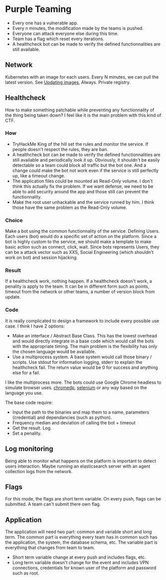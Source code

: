 # Purple Teaming

- Every one has a vulnerable app.
- Every n minutes, the modification made by the teams is pushed.
- Everyone can attack everyone else during this time.
- Team has a flag which reset every iterations.
- A healthcheck bot can be made to verify the defined functionnalities are still available.

## Network

Kubernetes with an image for each users. Every N minutes, we can pull the latest version. See [Updating images](https://kubernetes.io/docs/concepts/containers/images/#updating-images), Always. Private registry.

## Healthcheck

How to make something patchable while preventing any functionnality of the thing being taken down? I feel like it is the main problem with this kind of CTF.

### How

- TryHackMe King of the hill set the rules and monitor the service. If people doesn't respect the rules, they are ban.
- A healthcheck bot can be made to verify the defined functionnalities are still available and periodically look it up. Obviously, it shouldn't be easily detectable so a team could block all traffic but the bot one. And a change could make the bot not work even if the service is still perfectly up, like a timeout change.
- The application files could be mounted as Read-Only volume. I don't think this actually fix the problem. If we want defense, we need to be able to add security around the app and those still can prevent the functionnality.
- Make the root user unhackable and the service runned by him. I think those have the same problem as the Read-Only volume.

### Choice

Make a bot using the common functionnality of the service.
Defining Users. Each users (bot) would do a specific set of action on the platform.
Since a bot is highly custom to the service, we should make a template to make basic action such as connect, click, wait.
Since bots represents Users, they can be a attack vector such as XXS, Social Engineering (which shouldn't work on bot) and session hijacking.

### Result

If a healthcheck work, nothing happen.
If a healthcheck doesn't work, a penality is apply to the team. It can be in different form such as points, timeout from the network or other teams, a number of version block from update.

### Code

It is really complicated to design a framework to include every possible use case. I think I have 2 options:
- Make an interface / Abstract Base Class. This has the lowest overhead and would directly integrate in a base code which would call the bots with the appropriate timing. The main problem is the flexibility has only the chosen language would be available. 
- Use a multiprocess system. A base system would call those binary / scripts. Use stdout for information logging, stderr to explain the healthcheck fail. The return value would be 0 for success and anything else for a fail.

I like the multiprocess more. The bots could use Google Chrome headless to simulate browser uses. [chromedp](https://github.com/chromedp/chromedp?tab=readme-ov-file), [selenium](https://selenium-python.readthedocs.io/) or any way based on the language you use.

The base code require:
- Input the path to the binaries and map them to a name, parameters (credential) and dependancies (such as python).
- Frequency median and deviation of calling the bot + timeout
- Get the result. Log.
- Set a penality.

## Log monitoring

Being able to monitor what happens on the platform is important to detect users interaction. Maybe running an elasticsearch server with an agent collection logs from the network.

## Flags

For this mode, the flags are short term variable. On every push, flags can be submitted. A team can't submit there own flag.

## Application

The application will need two part: common and variable short and long term. The common part is everything every team has in common such has the application, the system, the database schema, etc. The variable part is everything that changes from team to team. 
- Short term variable change at every push and includes flags, etc. 
- Long term variable doesn't change for the event and includes VPN connections, credentials for known user of the platform and password such as root.
